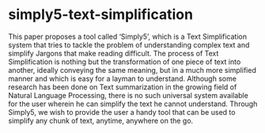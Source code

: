 # simply5-text-simplification
This paper proposes a tool called ‘Simply5’, which is a Text Simplification system that tries to tackle the problem of understanding complex text and simplify Jargons that make reading difficult. The process of Text Simplification is nothing but the transformation of one piece of text into another, ideally conveying the same meaning, but in a much more simplified manner and which is easy for a layman to understand. Although some research has been done on Text summarization in the growing field of Natural Language Processing, there is no such universal system available for the user wherein he can simplify the text he cannot understand. Through Simply5, we wish to provide the user a handy tool that can be used to simplify any chunk of text, anytime, anywhere on the go. 
